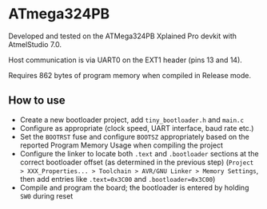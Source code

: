 # ATmega324PB

Developed and tested on the ATMega324PB Xplained Pro devkit with AtmelStudio 7.0.

Host communication is via UART0 on the EXT1 header (pins 13 and 14).

Requires 862 bytes of program memory when compiled in Release mode.

## How to use

  - Create a new bootloader project, add `tiny_bootloader.h` and `main.c`
  - Configure as appropriate (clock speed, UART interface, baud rate etc.)
  - Set the `BOOTRST` fuse and configure `BOOTSZ` appropriately based on the reported Program Memory Usage when compiling the project
  - Configure the linker to locate both `.text` and `.bootloader` sections at the correct bootloader offset (as determined in the previous step) (`Project > XXX_Properties... > Toolchain > AVR/GNU Linker > Memory Settings`, then add entries like `.text=0x3C00` and `.bootloader=0x3C00`) 
  - Compile and program the board; the bootloader is entered by holding `SW0` during reset  
